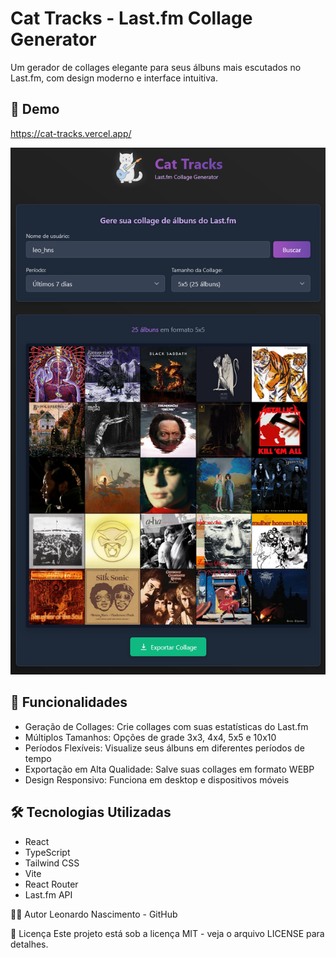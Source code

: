 # Cat Tracks - Last.fm Collage Generator

Um gerador de collages elegante para seus álbuns mais escutados no Last.fm, com design moderno e interface intuitiva.

## 📸 Demo
https://cat-tracks.vercel.app/

<img alt="Screenshot da aplicação" src="./screenshots/main.png">

## 🚀 Funcionalidades

- Geração de Collages: Crie collages com suas estatísticas do Last.fm
- Múltiplos Tamanhos: Opções de grade 3x3, 4x4, 5x5 e 10x10
- Períodos Flexíveis: Visualize seus álbuns em diferentes períodos de tempo
- Exportação em Alta Qualidade: Salve suas collages em formato WEBP
- Design Responsivo: Funciona em desktop e dispositivos móveis

## 🛠️ Tecnologias Utilizadas

- React
- TypeScript
- Tailwind CSS
- Vite
- React Router
- Last.fm API

👨‍💻 Autor
Leonardo Nascimento - GitHub

📄 Licença
Este projeto está sob a licença MIT - veja o arquivo LICENSE para detalhes.
